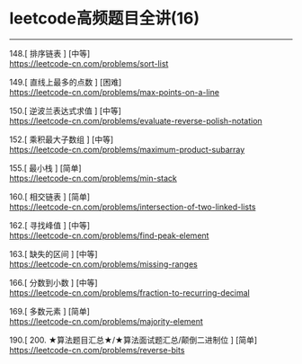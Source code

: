 # leetcode高频题目全讲(16)

---

148.[ 排序链表 ] [中等]  
https://leetcode-cn.com/problems/sort-list

149.[ 直线上最多的点数 ] [困难]  
https://leetcode-cn.com/problems/max-points-on-a-line

150.[ 逆波兰表达式求值 ] [中等]  
https://leetcode-cn.com/problems/evaluate-reverse-polish-notation

152.[ 乘积最大子数组 ] [中等]  
https://leetcode-cn.com/problems/maximum-product-subarray

155.[ 最小栈 ] [简单]  
https://leetcode-cn.com/problems/min-stack

160.[ 相交链表 ] [简单]  
https://leetcode-cn.com/problems/intersection-of-two-linked-lists

162.[ 寻找峰值 ] [中等]  
https://leetcode-cn.com/problems/find-peak-element

163.[ 缺失的区间 ] [中等]  
https://leetcode-cn.com/problems/missing-ranges

166.[ 分数到小数 ] [中等]  
https://leetcode-cn.com/problems/fraction-to-recurring-decimal

169.[ 多数元素 ] [简单]  
https://leetcode-cn.com/problems/majority-element

190.[ 200. ★算法题目汇总★/★算法面试题汇总/颠倒二进制位 ] [简单]  
https://leetcode-cn.com/problems/reverse-bits



